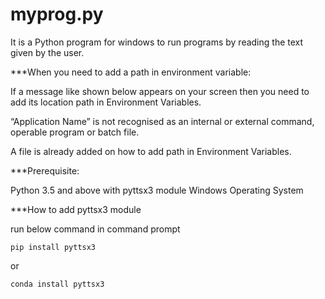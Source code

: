 # myprog.py
It is a Python program for windows to run programs by reading the text given by the user.

***When you need to add a path in environment variable:

If a message like shown below appears on your screen then you need to add its location path in Environment Variables.

“Application Name” is not recognised as an internal or external command, operable program or batch file.

A file is already added on how to add path in Environment Variables.

***Prerequisite:

Python 3.5 and above with pyttsx3 module 
Windows Operating System

***How to add pyttsx3 module

run below command in command prompt
```
pip install pyttsx3
```
or
```
conda install pyttsx3

```
